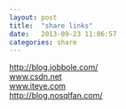 ```yaml
---
layout: post
title:  "share links"
date:   2013-09-23 11:06:57
categories: share
---
```


http://blog.jobbole.com/  
www.csdn.net  
www.iteye.com  
http://blog.nosqlfan.com/  
